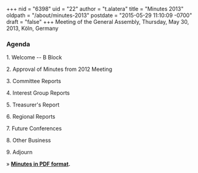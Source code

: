 +++
nid = "6398"
uid = "22"
author = "t.alatera"
title = "Minutes 2013"
oldpath = "/about/minutes-2013"
postdate = "2015-05-29 11:10:09 -0700"
draft = "false"
+++
Meeting of the General Assembly, Thursday, May 30, 2013, Köln, Germany

### **Agenda**

1\. Welcome -- B Block

2\. Approval of Minutes from 2012 Meeting

3\. Committee Reports

4\. Interest Group Reports

5\. Treasurer's Report

6\. Regional Reports

7\. Future Conferences

8\. Other Business

9\. Adjourn

» **[Minutes in PDF
format](/file/about/agm13_minutes_approved.pdf).**
